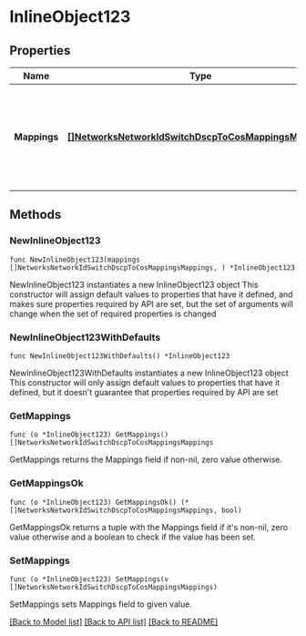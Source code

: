 # InlineObject123

## Properties

Name | Type | Description | Notes
------------ | ------------- | ------------- | -------------
**Mappings** | [**[]NetworksNetworkIdSwitchDscpToCosMappingsMappings**](NetworksNetworkIdSwitchDscpToCosMappingsMappings.md) | An array of DSCP to CoS mappings. An empty array will reset the mappings to default. | 

## Methods

### NewInlineObject123

`func NewInlineObject123(mappings []NetworksNetworkIdSwitchDscpToCosMappingsMappings, ) *InlineObject123`

NewInlineObject123 instantiates a new InlineObject123 object
This constructor will assign default values to properties that have it defined,
and makes sure properties required by API are set, but the set of arguments
will change when the set of required properties is changed

### NewInlineObject123WithDefaults

`func NewInlineObject123WithDefaults() *InlineObject123`

NewInlineObject123WithDefaults instantiates a new InlineObject123 object
This constructor will only assign default values to properties that have it defined,
but it doesn't guarantee that properties required by API are set

### GetMappings

`func (o *InlineObject123) GetMappings() []NetworksNetworkIdSwitchDscpToCosMappingsMappings`

GetMappings returns the Mappings field if non-nil, zero value otherwise.

### GetMappingsOk

`func (o *InlineObject123) GetMappingsOk() (*[]NetworksNetworkIdSwitchDscpToCosMappingsMappings, bool)`

GetMappingsOk returns a tuple with the Mappings field if it's non-nil, zero value otherwise
and a boolean to check if the value has been set.

### SetMappings

`func (o *InlineObject123) SetMappings(v []NetworksNetworkIdSwitchDscpToCosMappingsMappings)`

SetMappings sets Mappings field to given value.



[[Back to Model list]](../README.md#documentation-for-models) [[Back to API list]](../README.md#documentation-for-api-endpoints) [[Back to README]](../README.md)


